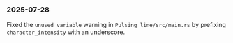 ### 2025-07-28
Fixed the `unused variable` warning in `Pulsing line/src/main.rs` by prefixing `character_intensity` with an underscore.